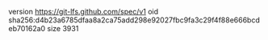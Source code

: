 version https://git-lfs.github.com/spec/v1
oid sha256:d4b23a6785dfaa8a2ca75add298e92027fbc9fa3c29f4f88e666bcdeb70162a0
size 3931
